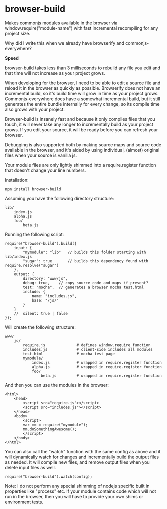 browser-build
=============

Makes commonjs modules available in the browser via window.require("module-name") with fast incremental recompiling for any project size.

Why did I write this when we already have browserify and commonjs-everywhere?

**Speed**

browser-build takes less than 3 milliseconds to rebuild any file you edit and that time will not increase as your project grows.

When developing for the browser, I need to be able to edit a source file and reload it in the browser as quickly as possible.  Browserify does not have an incremental build, so it's build time will grow in time as your project grows. Commonjs-everywhere does have a somewhat incremental build, but it still generates the entire bundle internally for every change, so its compile time also grows with your project.

Browser-build is insanely fast and because it only compiles files that you touch, it will never take any longer to incrementally build as your project grows.  If you edit your source, it will be ready before you can refresh your browser.

Debugging is also supported both by making source maps and source code available in the browser, and it's aided by using individual, (almost) original files when your source is vanilla js.

Your module files are only lightly shimmed into a require.register function that doesn't change your line numbers.

Installation:

    npm install browser-build

Assuming you have the following directory structure:

    lib/
        index.js
        alpha.js
        foo/
            beta.js

Running the following script:

    require("browser-build").build({
        input: {
            "mymodule": "lib"   // builds this folder starting with lib/index.js
            "sugar": true       // builds this dependency found with require.resolve("sugar")
        },
        output: {
            directory: "www/js",
            debug: true,    // copy source code and maps if present?
            test: "mocha",  // generates a browser mocha test.html
            include: {
                name: "includes.js",
                base: "/js/"
            }
        }
        //  silent: true | false
    });

Will create the following structure:

    www/
        js/
            require.js              # defines window.require function
            includes.js             # client-side includes all modules
            test.html               # mocha test page
            mymodule/
                index.js            # wrapped in require.register function
                alpha.js            # wrapped in require.register function
                foo/
                    beta.js         # wrapped in require.register function

And then you can use the modules in the browser:

    <html>
        <head>
            <script src="require.js"></script>
            <script src="includes.js"></script>
        </head>
        <body>
            <script>
            var mm = require("mymodule");
            mm.doSomethingAwesome();
            </script>
        </body>
    </html>

You can also call the "watch" function with the same config as above and it will dynamically watch for changes and incrementally build the output files as needed.  It will compile new files, and remove output files when you delete input files as well.

    require("browser-build").watch(config);

Note: I do not perform any special shimming of nodejs specific built in properties like "process" etc.  If your module contains code which will not run in the browser, then you will have to provide your own shims or environment tests.
